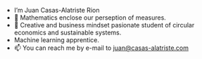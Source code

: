 - I’m Juan Casas-Alatriste Rion
- 👀 Mathematics enclose our perseption of measures. 
- 🌱 Creative and business mindset pasionate student of circular economics and sustainable systems.
- Machine learning apprentice.
- 📫 You can reach me by e-mail to juan@casas-alatriste.com

<!---

--->
